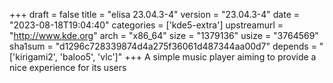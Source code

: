 +++
draft = false
title = "elisa 23.04.3-4"
version = "23.04.3-4"
date = "2023-08-18T19:04:40"
categories = ['kde5-extra']
upstreamurl = "http://www.kde.org"
arch = "x86_64"
size = "1379136"
usize = "3764569"
sha1sum = "d1296c728339874d4a275f36061d487344aa00d7"
depends = "['kirigami2', 'baloo5', 'vlc']"
+++
A simple music player aiming to provide a nice experience for its users